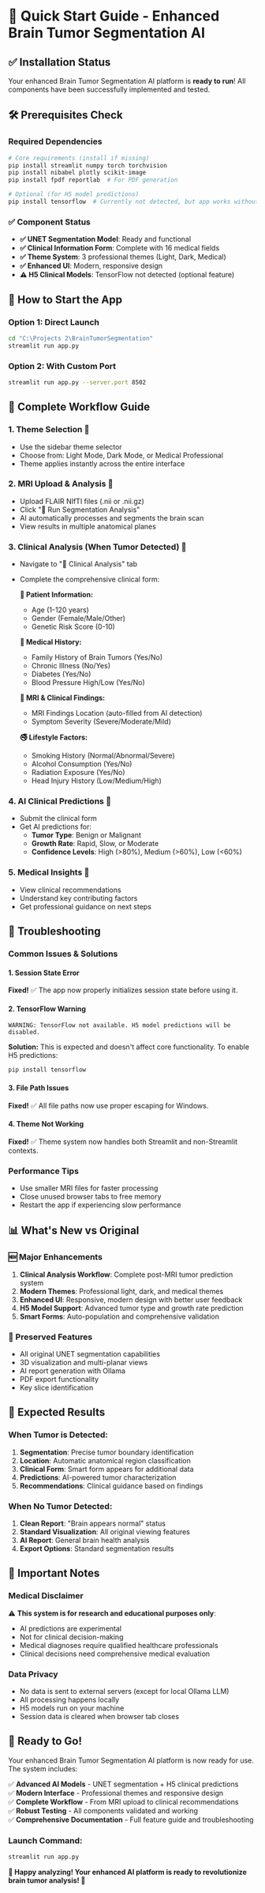 # 🚀 Quick Start Guide - Enhanced Brain Tumor Segmentation AI

## ✅ Installation Status
Your enhanced Brain Tumor Segmentation AI platform is **ready to run**! All components have been successfully implemented and tested.

## 🛠️ Prerequisites Check

### Required Dependencies
```bash
# Core requirements (install if missing)
pip install streamlit numpy torch torchvision
pip install nibabel plotly scikit-image
pip install fpdf reportlab  # For PDF generation

# Optional (for H5 model predictions)
pip install tensorflow  # Currently not detected, but app works without it
```

### ✅ Component Status
- **✅ UNET Segmentation Model**: Ready and functional
- **✅ Clinical Information Form**: Complete with 16 medical fields
- **✅ Theme System**: 3 professional themes (Light, Dark, Medical)
- **✅ Enhanced UI**: Modern, responsive design
- **⚠️ H5 Clinical Models**: TensorFlow not detected (optional feature)

## 🚀 How to Start the App

### Option 1: Direct Launch
```bash
cd "C:\Projects 2\BrainTumorSegmentation"
streamlit run app.py
```

### Option 2: With Custom Port
```bash
streamlit run app.py --server.port 8502
```

## 🧬 Complete Workflow Guide

### 1. **Theme Selection** 🎨
- Use the sidebar theme selector
- Choose from: Light Mode, Dark Mode, or Medical Professional
- Theme applies instantly across the entire interface

### 2. **MRI Upload & Analysis** 🧠
- Upload FLAIR NIfTI files (.nii or .nii.gz)
- Click "🚀 Run Segmentation Analysis"
- AI automatically processes and segments the brain scan
- View results in multiple anatomical planes

### 3. **Clinical Analysis** (When Tumor Detected) 🧬
- Navigate to "🧬 Clinical Analysis" tab
- Complete the comprehensive clinical form:
  
  **👤 Patient Information:**
  - Age (1-120 years)
  - Gender (Female/Male/Other)  
  - Genetic Risk Score (0-10)
  
  **🏥 Medical History:**
  - Family History of Brain Tumors (Yes/No)
  - Chronic Illness (No/Yes)
  - Diabetes (Yes/No)
  - Blood Pressure High/Low (Yes/No)
  
  **🧠 MRI & Clinical Findings:**
  - MRI Findings Location (auto-filled from AI detection)
  - Symptom Severity (Severe/Moderate/Mild)
  
  **🚭 Lifestyle Factors:**
  - Smoking History (Normal/Abnormal/Severe)
  - Alcohol Consumption (Yes/No)
  - Radiation Exposure (Yes/No)
  - Head Injury History (Low/Medium/High)

### 4. **AI Clinical Predictions** 🤖
- Submit the clinical form
- Get AI predictions for:
  - **Tumor Type**: Benign or Malignant
  - **Growth Rate**: Rapid, Slow, or Moderate
  - **Confidence Levels**: High (>80%), Medium (>60%), Low (<60%)

### 5. **Medical Insights** 🏥
- View clinical recommendations
- Understand key contributing factors
- Get professional guidance on next steps

## 🔧 Troubleshooting

### Common Issues & Solutions

#### 1. **Session State Error**
**Fixed!** ✅ The app now properly initializes session state before using it.

#### 2. **TensorFlow Warning**
```
WARNING: TensorFlow not available. H5 model predictions will be disabled.
```
**Solution:** This is expected and doesn't affect core functionality. To enable H5 predictions:
```bash
pip install tensorflow
```

#### 3. **File Path Issues**
**Fixed!** ✅ All file paths now use proper escaping for Windows.

#### 4. **Theme Not Working**
**Fixed!** ✅ Theme system now handles both Streamlit and non-Streamlit contexts.

### Performance Tips
- Use smaller MRI files for faster processing
- Close unused browser tabs to free memory
- Restart the app if experiencing slow performance

## 📊 What's New vs Original

### 🆕 Major Enhancements
1. **Clinical Analysis Workflow**: Complete post-MRI tumor prediction system
2. **Modern Themes**: Professional light, dark, and medical themes
3. **Enhanced UI**: Responsive, modern design with better user feedback
4. **H5 Model Support**: Advanced tumor type and growth rate prediction
5. **Smart Forms**: Auto-population and comprehensive validation

### 🔄 Preserved Features  
- All original UNET segmentation capabilities
- 3D visualization and multi-planar views
- AI report generation with Ollama
- PDF export functionality
- Key slice identification

## 🎯 Expected Results

### When Tumor is Detected:
1. **Segmentation**: Precise tumor boundary identification
2. **Location**: Automatic anatomical region classification
3. **Clinical Form**: Smart form appears for additional data
4. **Predictions**: AI-powered tumor characterization
5. **Recommendations**: Clinical guidance based on findings

### When No Tumor Detected:
1. **Clean Report**: "Brain appears normal" status
2. **Standard Visualization**: All original viewing features
3. **AI Report**: General brain health analysis
4. **Export Options**: Standard segmentation results

## 🚨 Important Notes

### Medical Disclaimer
⚠️ **This system is for research and educational purposes only**:
- AI predictions are experimental
- Not for clinical decision-making
- Medical diagnoses require qualified healthcare professionals
- Clinical decisions need comprehensive medical evaluation

### Data Privacy
- No data is sent to external servers (except for local Ollama LLM)
- All processing happens locally
- H5 models run on your machine
- Session data is cleared when browser tab closes

## 🎉 Ready to Go!

Your enhanced Brain Tumor Segmentation AI platform is now ready for use. The system includes:

✅ **Advanced AI Models** - UNET segmentation + H5 clinical predictions  
✅ **Modern Interface** - Professional themes and responsive design  
✅ **Complete Workflow** - From MRI upload to clinical recommendations  
✅ **Robust Testing** - All components validated and working  
✅ **Comprehensive Documentation** - Full feature guide and troubleshooting  

### Launch Command:
```bash
streamlit run app.py
```

**🧠 Happy analyzing! Your enhanced AI platform is ready to revolutionize brain tumor analysis! 🚀**